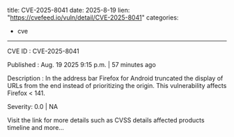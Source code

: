  
title: CVE-2025-8041
date: 2025-8-19
lien: "https://cvefeed.io/vuln/detail/CVE-2025-8041"
categories:
  - cve
---

CVE ID : CVE-2025-8041

Published :  Aug. 19
2025
9:15 p.m. | 57 minutes ago

Description : In the address bar
Firefox for Android truncated the display of URLs from the end instead of prioritizing the origin. This vulnerability affects Firefox < 141.

Severity: 0.0 | NA

Visit the link for more details
such as CVSS details
affected products
timeline
and more...
